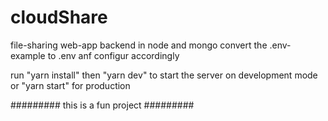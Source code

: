 # cloudShare
file-sharing web-app backend in node and mongo
convert the .env-example to .env anf configur accordingly

run "yarn install" then "yarn dev" to start the server on development mode or "yarn start" for production

#########
this is a fun project 
#########
